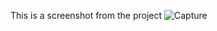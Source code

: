 This is a screenshot from the project
![Capture](https://user-images.githubusercontent.com/75880393/131342950-33dc03fe-f6e6-42ec-9059-d59aab77cd85.PNG)
